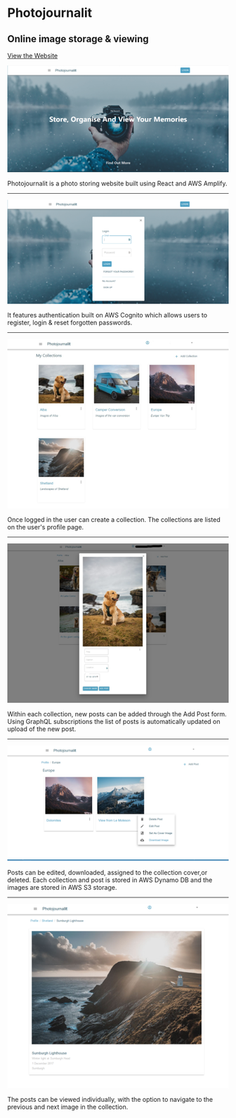 # Photojournalit
## Online image storage & viewing

[View the Website](https://master.d2u97rkd7xed86.amplifyapp.com/)

![Home Page](example_images/pj_home.PNG)

Photojournalit is a photo storing website built using React and AWS Amplify.

---

![Login Page](example_images/pj_login.PNG)

It features authentication built on AWS Cognito which allows users to register, login & reset forgotten passwords.

---

![Collections Page](example_images/pj_collections.jpg)

Once logged in the user can create a collection.  The collections are listed on the user's profile page.

---

![Posts Page](example_images/pj_addPost.jpg)

Within each collection, new posts can be added through the Add Post form. Using GraphQL subscriptions the list of posts is automatically updated on upload of the new post.

---

![Post Options](example_images/pj_postOptions.png)

Posts can be edited, downloaded, assigned to the collection cover,or deleted.  Each collection and post is stored in AWS Dynamo DB and the images are stored in AWS S3 storage.

---

![Post Detail](example_images/pj_post.png)

The posts can be viewed individually, with the option to navigate to the previous and next image in the collection.


